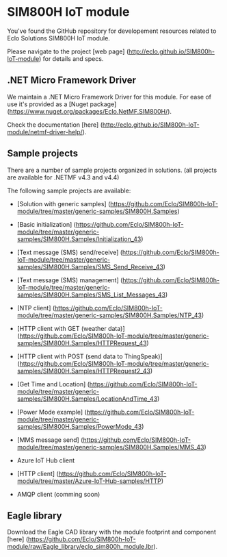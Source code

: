 # SIM800H IoT module

You've found the GitHub repository for developement resources related to Eclo Solutions SIM800H IoT module.

Please navigate to the project [web page] (http://eclo.github.io/SIM800h-IoT-module) for details and specs. 


## .NET Micro Framework Driver

We maintain a .NET Micro Framework Driver for this module. For ease of use it's provided as a [Nuget package] (https://www.nuget.org/packages/Eclo.NetMF.SIM800H/).

Check the documentation [here] (http://eclo.github.io/SIM800h-IoT-module/netmf-driver-help/).


## Sample projects

There are a number of sample projects organized in solutions.
(all projects are available for .NETMF v4.3 and v4.4)
  
The following sample projects are available:
- [Solution with generic samples] (https://github.com/Eclo/SIM800h-IoT-module/tree/master/generic-samples/SIM800H.Samples)
 - [Basic initialization] (https://github.com/Eclo/SIM800h-IoT-module/tree/master/generic-samples/SIM800H.Samples/Initialization_43)
 - [Text message (SMS) send/receive] (https://github.com/Eclo/SIM800h-IoT-module/tree/master/generic-samples/SIM800H.Samples/SMS_Send_Receive_43)
 - [Text message (SMS) management] (https://github.com/Eclo/SIM800h-IoT-module/tree/master/generic-samples/SIM800H.Samples/SMS_List_Messages_43)
 - [NTP client] (https://github.com/Eclo/SIM800h-IoT-module/tree/master/generic-samples/SIM800H.Samples/NTP_43)
 - [HTTP client with GET (weather data)] (https://github.com/Eclo/SIM800h-IoT-module/tree/master/generic-samples/SIM800H.Samples/HTTPRequest_43)
 - [HTTP client with POST (send data to ThingSpeak)] (https://github.com/Eclo/SIM800h-IoT-module/tree/master/generic-samples/SIM800H.Samples/HTTPRequest2_43)
 - [Get Time and Location] (https://github.com/Eclo/SIM800h-IoT-module/tree/master/generic-samples/SIM800H.Samples/LocationAndTime_43)
 - [Power Mode example] (https://github.com/Eclo/SIM800h-IoT-module/tree/master/generic-samples/SIM800H.Samples/PowerMode_43)
 - [MMS message send] (https://github.com/Eclo/SIM800h-IoT-module/tree/master/generic-samples/SIM800H.Samples/MMS_43)

- Azure IoT Hub client
 - [HTTP client] (https://github.com/Eclo/SIM800h-IoT-module/tree/master/Azure-IoT-Hub-samples/HTTP)
 - AMQP client (comming soon) 

## Eagle library

Download the Eagle CAD library with the module footprint and component [here] (https://github.com/Eclo/SIM800h-IoT-module/raw/Eagle_library/eclo_sim800h_module.lbr).

